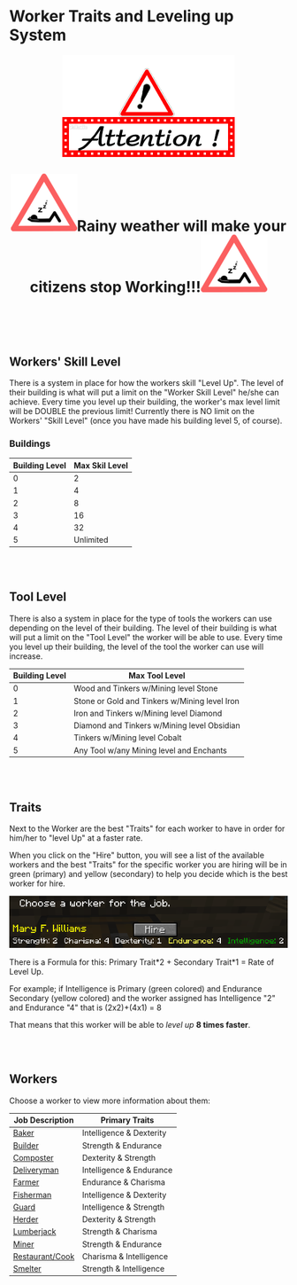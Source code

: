 # Worker Traits and Leveling up System

<p style="text-align:center;"><img src="../../assets/images/tutorial/Attention.gif" alt="Attention"></p>

<p style="text-align:center; font-size:20pt;"><img src="../../assets/images/tutorial/Sleep.png" alt="Sleep"><b>Rainy weather will make your citizens stop Working!!!</b><img src="../../assets/images/tutorial/Sleep.png" alt="Sleep"></p>

<p><br><br><br></p>

## Workers' Skill Level

There is a system in place for how the workers skill "Level Up". The level of their building is what will put a limit on the "Worker Skill Level" he/she can achieve. Every time you level up their building, the worker's max level limit will be DOUBLE the previous limit! Currently there is NO limit on the Workers' "Skill Level" (once you have made his building level 5, of course). 

### Buildings

| Building Level | Max Skil Level |
| ----- | ----- |
| 0 | 2 |
| 1 | 4 |
| 2 | 8 |
| 3 | 16 |
| 4 | 32 |
| 5 | Unlimited |

<p><br><br></p>

## Tool Level

There is also a system in place for the type of tools the workers can use depending on the level of their building. The level of their building is what will put a limit on the "Tool Level" the worker will be able to use. Every time you level up their building, the level of the tool the worker can use will increase. 

| Building Level | Max Tool Level |
| ----- | ----- |
| 0 | Wood and Tinkers w/Mining level Stone |
| 1 | Stone or Gold and Tinkers w/Mining level Iron |
| 2 | Iron and Tinkers w/Mining level Diamond |
| 3 | Diamond and Tinkers w/Mining level Obsidian |
| 4 | Tinkers w/Mining level Cobalt |
| 5 | Any Tool w/any Mining level and Enchants |

<p><br><br></p>

## Traits

Next to the Worker are the best "Traits" for each worker to have in order for him/her to "level Up" at a faster rate. 

When you click on the "Hire" button, you will see a list of the available workers and the best "Traits" for the specific worker you are hiring will be in green (primary) and yellow (secondary) to help you decide which is the best worker for hire. 

<img src="../../assets/images/tutorial/traits.png" alt="Traits">

<p>There is a Formula for this: Primary Trait*2 + Secondary Trait*1 = Rate of Level Up.</p>

For example; if Intelligence is Primary (green colored) and Endurance Secondary (yellow colored) and the worker assigned has Intelligence "2" and Endurance "4" that is (2x2)+(4x1) = 8 

That means that this worker will be able to *level up* **8 times faster**. 

<p><br><br></p>

## Workers

Choose a worker to view more information about them:

| Job Description | Primary Traits |
| ------ |------ |
| [Baker](../../source/workers/baker) | Intelligence & Dexterity |
| [Builder](../../source/workers/builder) | Strength & Endurance |
| [Composter](../../source/workers/composter) | Dexterity & Strength |
| [Deliveryman](../../source/workers/deliveryman) | Intelligence & Endurance |
| [Farmer](../../source/workers/farmer) |  Endurance & Charisma |
| [Fisherman](../../source/workers/fisherman) | Intelligence & Dexterity |
| [Guard](../../source/workers/guard) | Intelligence & Strength |
| [Herder](../../source/workers/herder) | Dexterity & Strength |
| [Lumberjack](../../source/workers/lumberjack) | Strength & Charisma |
| [Miner](../../source/workers/miner) | Strength & Endurance |
| [Restaurant/Cook](../../source/workers/restaurant) | Charisma & Intelligence |
| [Smelter](../../source/workers/smelter) | Strength & Intelligence |
